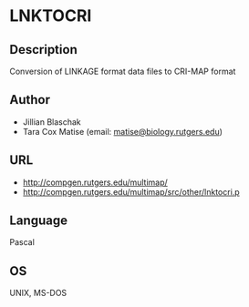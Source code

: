 # LNKTOCRI

## Description
Conversion of LINKAGE format data files to CRI-MAP format

## Author
* Jillian Blaschak
* Tara Cox Matise (email: matise@biology.rutgers.edu)

## URL
* http://compgen.rutgers.edu/multimap/
* http://compgen.rutgers.edu/multimap/src/other/lnktocri.p

## Language
Pascal

## OS
UNIX, MS-DOS